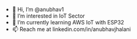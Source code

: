 - 👋 Hi, I’m @anubhav1
- 👀 I’m interested in IoT Sector
- 🌱 I’m currently learning AWS IoT with ESP32
- 📫 Reach me at linkedin.com/in/anubhavjhalani

<!---
anubhav1/anubhav1 is a ✨ special ✨ repository because its `README.md` (this file) appears on your GitHub profile.
You can click the Preview link to take a look at your changes.
--->

